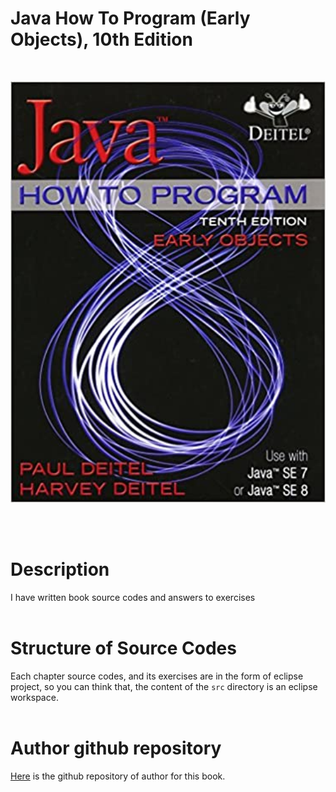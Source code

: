 # Java How To Program (Early Objects), 10th Edition
<br>

<p align="center">
	<img src=".assets/cover.jpg" width="550">
</p>
<br/>
<br/>

# Description
I have written book source codes and answers to exercises
<br/>
<br/>

# Structure of Source Codes
Each chapter source codes, and its exercises are in the form of eclipse project, so you can think that, the content of the `src` directory is an eclipse workspace.
<br/>
<br/>

# Author github repository
[Here](https://github.com/pdeitel/JavaHowToProgram10eEarlyObjectsVersion) is the github repository of author for this book.
<br/>
